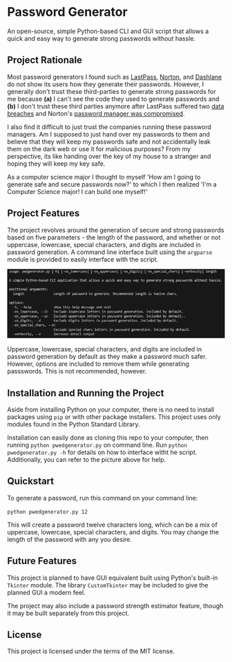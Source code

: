# Password Generator
An open-source, simple Python-based CLI and GUI script that allows a quick and easy way to generate strong passwords without hassle.

## Project Rationale
Most password generators I found such as [LastPass](https://www.lastpass.com/features/password-generator), [Norton](https://my.norton.com/extspa/passwordmanager?path=pwd-gen), and [Dashlane](https://www.avast.com/en-ph/random-password-generator#pc) do not show its users how they generate their passwords. However, I generally don't trust these third-parties to generate strong passwords for me because **(a)** I can't see the code they used to generate passwords and **(b)** I don't trust these third parties anymore after LastPass suffered two [data](https://cybernews.com/news/lastpass-confirms-breach/) [breaches](https://cybernews.com/news/lastpass-second-breach/) and Norton's [password manager was compromised](https://cybernews.com/security/hackers-compromise-norton-password-manager/).

I also find it difficult to just trust the companies running these password managers. Am I supposed to just hand over my passwords to them and believe that they will keep my passwords safe and not accidentally leak them on the dark web or use it for malicious purposes? From my perspective, its like handing over the key of my house to a stranger and hoping they will keep my key safe.

As a computer science major I thought to myself 'How am I going to generate safe and secure passwords now?' to which I then realized 'I'm a Computer Science major! I can build one myself!'

## Project Features
The project revolves around the generation of secure and strong passwords based on five parameters - the length of the password, and whether or not uppercase, lowercase, special characters, and digits are included in password generation. A command line interface built using the `argparse` module is provided to easily interface with the script.

![A screenshot of what the commandline interface looks like.](/.img/cli-may092024.png)

Uppercase, lowercase, special characters, and digits are included in password generation by default as they make a password much safer. However, options are included to remove them while generating passswords. This is not recommended, however.

## Installation and Running the Project
Aside from installing Python on your computer, there is no need to install  packages using `pip` or with other package installers. This project uses only modules found in the Python Standard Library.

Installation can easily done as cloning this repo to your computer, then running `python pwedgenerator.py` on command line. Run `python pwedgenerator.py -h` for details on how to interface witht he script. Additionally, you can refer to the picture above for help.

## Quickstart
To generate a password, run this command on your command line:

`python pwedgenerator.py 12`

This will create a password twelve characters long, which can be a mix of uppercase, lowercase, special characters, and digits. You may change the length of the password with any you desire.

## Future Features
This project is planned to have GUI equivalent built using Python's built-in `Tkinter` module. The library `CustomTkinter` may be included to give the planned GUI a modern feel.

The project may also include a password strength estimator feature, though it may be built separately from this project.

## License
This project is licensed under the terms of the MIT license.